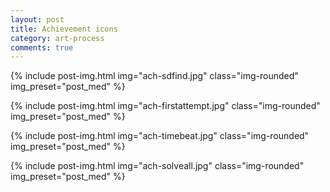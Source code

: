 ```yaml
---
layout: post
title: Achievement icons
category: art-process
comments: true
---
```


{% include post-img.html img="ach-sdfind.jpg" class="img-rounded" img_preset="post_med"  %}
  
{% include post-img.html img="ach-firstattempt.jpg" class="img-rounded" img_preset="post_med"  %}
  
{% include post-img.html img="ach-timebeat.jpg" class="img-rounded" img_preset="post_med"  %}
  
{% include post-img.html img="ach-solveall.jpg" class="img-rounded" img_preset="post_med"  %}
